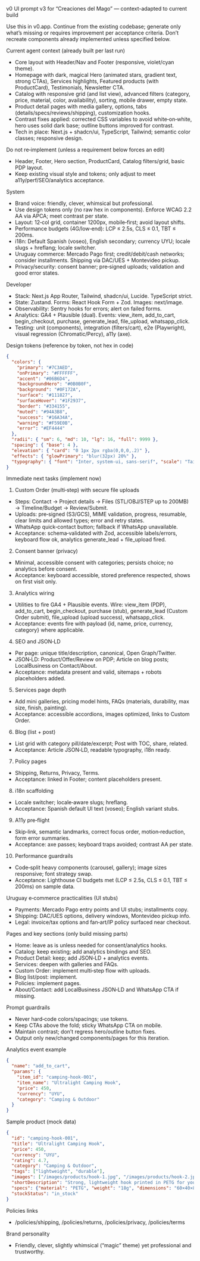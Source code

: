 v0 UI prompt v3 for “Creaciones del Mago” — context-adapted to current build

Use this in v0.app. Continue from the existing codebase; generate only what’s missing or requires improvement per acceptance criteria. Don’t recreate components already implemented unless specified below.

Current agent context (already built per last run)
- Core layout with Header/Nav and Footer (responsive, violet/cyan theme).
- Homepage with dark, magical Hero (animated stars, gradient text, strong CTAs), Services highlights, Featured products (with ProductCard), Testimonials, Newsletter CTA.
- Catalog with responsive grid (and list view), advanced filters (category, price, material, color, availability), sorting, mobile drawer, empty state.
- Product detail pages with media gallery, options, tabs (details/specs/reviews/shipping), customization hooks.
- Contrast fixes applied: corrected CSS variables to avoid white‑on‑white, hero uses solid dark base; outline buttons improved for contrast.
- Tech in place: Next.js + shadcn/ui, TypeScript, Tailwind; semantic color classes; responsive design.

Do not re‑implement (unless a requirement below forces an edit)
- Header, Footer, Hero section, ProductCard, Catalog filters/grid, basic PDP layout.
- Keep existing visual style and tokens; only adjust to meet a11y/perf/SEO/analytics acceptance.

System
- Brand voice: friendly, clever, whimsical but professional.
- Use design tokens only (no raw hex in components). Enforce WCAG 2.2 AA via APCA; meet contrast per state.
- Layout: 12‑col grid, container 1200px, mobile‑first; avoid layout shifts.
- Performance budgets (4G/low‑end): LCP ≤ 2.5s, CLS ≤ 0.1, TBT ≤ 200ms.
- i18n: Default Spanish (voseo), English secondary; currency UYU; locale slugs + hreflang; locale switcher.
- Uruguay commerce: Mercado Pago first; credit/debit/cash networks; consider installments. Shipping via DAC/UES + Montevideo pickup.
- Privacy/security: consent banner; pre‑signed uploads; validation and good error states.

Developer
- Stack: Next.js App Router, Tailwind, shadcn/ui, Lucide. TypeScript strict.
- State: Zustand. Forms: React Hook Form + Zod. Images: next/image.
- Observability: Sentry hooks for errors; alert on failed forms.
- Analytics: GA4 + Plausible (dual). Events: view_item, add_to_cart, begin_checkout, purchase, generate_lead, file_upload, whatsapp_click.
- Testing: unit (components), integration (filters/cart), e2e (Playwright), visual regression (Chromatic/Percy), a11y (axe).

Design tokens (reference by token, not hex in code)
```json
{
  "colors": {
    "primary": "#7C3AED",
    "onPrimary": "#FFFFFF",
    "accent": "#06B6D4",
    "backgroundHero": "#0B0B0F",
    "background": "#0F172A",
    "surface": "#111827",
    "surfaceHover": "#1F2937",
    "border": "#334155",
    "muted": "#94A3B8",
    "success": "#16A34A",
    "warning": "#F59E0B",
    "error": "#EF4444"
  },
  "radii": { "sm": 6, "md": 10, "lg": 16, "full": 9999 },
  "spacing": { "base": 4 },
  "elevation": { "card": "0 1px 2px rgba(0,0,0,.2)" },
  "effects": { "glowPrimary": "blur(32px) 20%" },
  "typography": { "font": "Inter, system-ui, sans-serif", "scale": "Tailwind defaults" }
}
```

Immediate next tasks (implement now)
1) Custom Order (multi‑step) with secure file uploads
- Steps: Contact → Project details → Files (STL/OBJ/STEP up to 200MB) → Timeline/Budget → Review/Submit.
- Uploads: pre‑signed (S3/GCS), MIME validation, progress, resumable, clear limits and allowed types; error and retry states.
- WhatsApp quick‑contact button; fallback if WhatsApp unavailable.
- Acceptance: schema‑validated with Zod, accessible labels/errors, keyboard flow ok, analytics generate_lead + file_upload fired.

2) Consent banner (privacy)
- Minimal, accessible consent with categories; persists choice; no analytics before consent.
- Acceptance: keyboard accessible, stored preference respected, shows on first visit only.

3) Analytics wiring
- Utilities to fire GA4 + Plausible events. Wire: view_item (PDP), add_to_cart, begin_checkout, purchase (stub), generate_lead (Custom Order submit), file_upload (upload success), whatsapp_click.
- Acceptance: events fire with payload {id, name, price, currency, category} where applicable.

4) SEO and JSON‑LD
- Per page: unique title/description, canonical, Open Graph/Twitter.
- JSON‑LD: Product/Offer/Review on PDP; Article on blog posts; LocalBusiness on Contact/About.
- Acceptance: metadata present and valid, sitemaps + robots placeholders added.

5) Services page depth
- Add mini galleries, pricing model hints, FAQs (materials, durability, max size, finish, painting).
- Acceptance: accessible accordions, images optimized, links to Custom Order.

6) Blog (list + post)
- List grid with category pill/date/excerpt; Post with TOC, share, related.
- Acceptance: Article JSON‑LD, readable typography, i18n ready.

7) Policy pages
- Shipping, Returns, Privacy, Terms.
- Acceptance: linked in Footer; content placeholders present.

8) i18n scaffolding
- Locale switcher; locale‑aware slugs; hreflang.
- Acceptance: Spanish default UI text (voseo); English variant stubs.

9) A11y pre‑flight
- Skip‑link, semantic landmarks, correct focus order, motion‑reduction, form error summaries.
- Acceptance: axe passes; keyboard traps avoided; contrast AA per state.

10) Performance guardrails
- Code‑split heavy components (carousel, gallery); image sizes responsive; font strategy swap.
- Acceptance: Lighthouse CI budgets met (LCP ≤ 2.5s, CLS ≤ 0.1, TBT ≤ 200ms) on sample data.

Uruguay e‑commerce practicalities (UI stubs)
- Payments: Mercado Pago entry points and UI stubs; installments copy.
- Shipping: DAC/UES options, delivery windows, Montevideo pickup info.
- Legal: invoice/tax options and fan‑art/IP policy surfaced near checkout.

Pages and key sections (only build missing parts)
- Home: leave as is unless needed for consent/analytics hooks.
- Catalog: keep existing; add analytics bindings and SEO.
- Product Detail: keep; add JSON‑LD + analytics events.
- Services: deepen with galleries and FAQs.
- Custom Order: implement multi‑step flow with uploads.
- Blog list/post: implement.
- Policies: implement pages.
- About/Contact: add LocalBusiness JSON‑LD and WhatsApp CTA if missing.

Prompt guardrails
- Never hard‑code colors/spacings; use tokens.
- Keep CTAs above the fold; sticky WhatsApp CTA on mobile.
- Maintain contrast; don’t regress hero/outline button fixes.
- Output only new/changed components/pages for this iteration.

Analytics event example
```json
{
  "name": "add_to_cart",
  "params": {
    "item_id": "camping-hook-001",
    "item_name": "Ultralight Camping Hook",
    "price": 450,
    "currency": "UYU",
    "category": "Camping & Outdoor"
  }
}
```

Sample product (mock data)
```json
{
  "id": "camping-hook-001",
  "title": "Ultralight Camping Hook",
  "price": 450,
  "currency": "UYU",
  "rating": 4.7,
  "category": "Camping & Outdoor",
  "tags": ["lightweight", "durable"],
  "images": ["/images/products/hook-1.jpg", "/images/products/hook-2.jpg"],
  "shortDescription": "Strong, lightweight hook printed in PETG for your next trip.",
  "specs": {"material": "PETG", "weight": "18g", "dimensions": "60×40×8mm"},
  "stockStatus": "in_stock"
}
```

Policies links
- /policies/shipping, /policies/returns, /policies/privacy, /policies/terms

Brand personality
- Friendly, clever, slightly whimsical (“magic” theme) yet professional and trustworthy.
